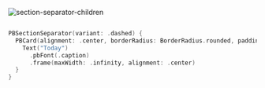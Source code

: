 
![section-separator-children](https://github.com/powerhome/playbook/assets/92755007/acd6a8eb-d034-4efd-b2e6-afabe739e678)

```swift

PBSectionSeparator(variant: .dashed) {
  PBCard(alignment: .center, borderRadius: BorderRadius.rounded, padding: Spacing.xxSmall, width: 70) {
    Text("Today")
      .pbFont(.caption)
      .frame(maxWidth: .infinity, alignment: .center)
  }
}

```
